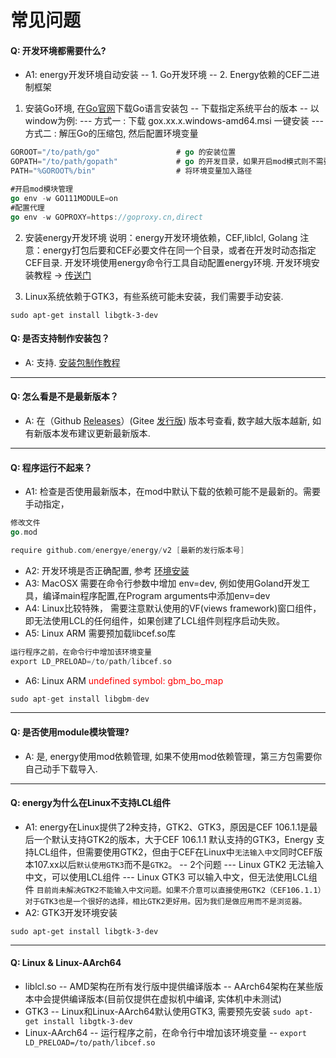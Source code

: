 # 常见问题

#### Q: 开发环境都需要什么?
- A1: energy开发环境自动安装
  -- 1. Go开发环境
  -- 2. Energy依赖的CEF二进制框架

1. 安装Go环境, 在[Go官网](https://golang.google.cn/dl/)下载Go语言安装包
   -- 下载指定系统平台的版本
   -- 以window为例:
   --- 方式一 : 下载 gox.xx.x.windows-amd64.msi 一键安装
   --- 方式二 : 解压Go的压缩包, 然后配置环境变量
```go
GOROOT="/to/path/go"                 # go 的安装位置
GOPATH="/to/path/gopath"             # go 的开发目录，如果开启mod模式则不需要该变量
PATH="%GOROOT%/bin"                  # 将环境变量加入路径

#开启mod模块管理
go env -w GO111MODULE=on
#配置代理
go env -w GOPROXY=https://goproxy.cn,direct
```
2. 安装energy开发环境
   <a>说明</a>：energy开发环境依赖，CEF,liblcl, Golang
   <a>注意</a>：energy打包后要和CEF必要文件在同一个目录，或者在开发时动态指定CEF目录.
   开发环境使用energy命令行工具自动配置energy环境. 开发环境安装教程 -> [传送门](https://energy.yanghy.cn/course/100/63511b14a749ba0318943f3a)

3. Linux系统依赖于GTK3，有些系统可能未安装，我们需要手动安装.
```
sudo apt-get install libgtk-3-dev
```

#### Q: 是否支持制作安装包？
- A: 支持. [安装包制作教程](https://energy.yanghy.cn/course/100/636e397ba749ba01d04ff595)

---

#### Q: 怎么看是不是最新版本？
- A: 在（Github [Releases](https://github.com/energye/energy/releases)）(Gitee [发行版](https://gitee.com/energye/energy/releases)) 版本号查看, 数字越大版本越新, 如有新版本发布建议更新最新版本.

---

#### Q: 程序运行不起来？
- A1: 检查是否使用最新版本，在mod中默认下载的依赖可能不是最新的。需要手动指定，
```go
修改文件
go.mod

require github.com/energye/energy/v2 [最新的发行版本号]
```
- A2: 开发环境是否正确配置, 参考 [环境安装](https://energy.yanghy.cn/course/100/63511b14a749ba0318943f3a)
- A3: MacOSX 需要在命令行参数中增加 env=dev, 例如使用Goland开发工具，编译main程序配置,在Program arguments中添加env=dev
- A4: Linux比较特殊， 需要注意默认使用的VF(views framework)窗口组件，即无法使用LCL的任何组件，如果创建了LCL组件则程序启动失败。
- A5: Linux ARM 需要预加载libcef.so库
```go
运行程序之前，在命令行中增加该环境变量
export LD_PRELOAD=/to/path/libcef.so
```
- A6: Linux ARM
  <span style="color:red;">undefined symbol: gbm_bo_map</span>
```go
sudo apt-get install libgbm-dev
```

---

#### Q: 是否使用module模块管理?
- A: 是, energy使用mod依赖管理, 如果不使用mod依赖管理，第三方包需要你自己动手下载导入.

---

#### Q: energy为什么在Linux不支持LCL组件
- A1: energy在Linux提供了2种支持，GTK2、GTK3，原因是CEF 106.1.1是最后一个默认支持GTK2的版本，大于CEF 106.1.1 默认支持的GTK3，Energy 支持LCL组件，但需要使用GTK2，但由于CEF在Linux中`无法输入中文`同时CEF版本107.xx以后`默认使用GTK3`而不是`GTK2`。
  -- 2个问题
  --- Linux GTK2 无法输入中文，可以使用LCL组件
  --- Linux GTK3 可以输入中文，但无法使用LCL组件
  `目前尚未解决GTK2不能输入中文问题。如果不介意可以直接使用GTK2（CEF106.1.1）`
  `对于GTK3也是一个很好的选择，相比GTK2更好用。因为我们是做应用而不是浏览器。`
- A2: GTK3开发环境安装
```
sudo apt-get install libgtk-3-dev
```

---

#### Q: Linux & Linux-AArch64
- liblcl.so
  -- AMD架构在所有发行版中提供编译版本
  -- AArch64架构在某些版本中会提供编译版本(目前仅提供在虚拟机中编译, 实体机中未测试)
- GTK3
  -- Linux和Linux-AArch64默认使用GTK3, 需要预先安装 `sudo apt-get install libgtk-3-dev`
- Linux-AArch64
  -- 运行程序之前，在命令行中增加该环境变量
  -- `export LD_PRELOAD=/to/path/libcef.so`
